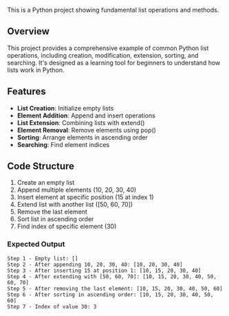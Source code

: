 This is a Python project showing fundamental list operations and methods.

## Overview

This project provides a comprehensive example of common Python list operations, including creation, modification, extension, sorting, and searching. It's designed as a learning tool for beginners to understand how lists work in Python.

## Features

- **List Creation**: Initialize empty lists
- **Element Addition**: Append and insert operations
- **List Extension**: Combining lists with extend()
- **Element Removal**: Remove elements using pop()
- **Sorting**: Arrange elements in ascending order
- **Searching**: Find element indices

## Code Structure

1. Create an empty list
2. Append multiple elements (10, 20, 30, 40)
3. Insert element at specific position (15 at index 1)
4. Extend list with another list ([50, 60, 70])
5. Remove the last element
6. Sort list in ascending order
7. Find index of specific element (30)


### Expected Output

```
Step 1 - Empty list: []
Step 2 - After appending 10, 20, 30, 40: [10, 20, 30, 40]
Step 3 - After inserting 15 at position 1: [10, 15, 20, 30, 40]
Step 4 - After extending with [50, 60, 70]: [10, 15, 20, 30, 40, 50, 60, 70]
Step 5 - After removing the last element: [10, 15, 20, 30, 40, 50, 60]
Step 6 - After sorting in ascending order: [10, 15, 20, 30, 40, 50, 60]
Step 7 - Index of value 30: 3
```
